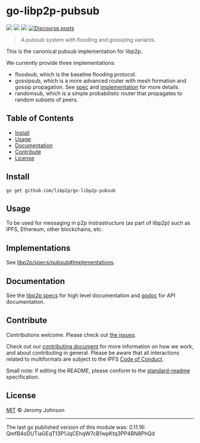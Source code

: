 # go-libp2p-pubsub

[![](https://img.shields.io/badge/made%20by-Protocol%20Labs-blue.svg?style=flat-square)](http://protocol.ai)
[![](https://img.shields.io/badge/project-libp2p-yellow.svg?style=flat-square)](http://github.com/libp2p/libp2p)
[![](https://img.shields.io/badge/freenode-%23libp2p-yellow.svg?style=flat-square)](http://webchat.freenode.net/?channels=%23libp2p)
[![Discourse posts](https://img.shields.io/discourse/https/discuss.libp2p.io/posts.svg)](https://discuss.libp2p.io)

> A pubsub system with flooding and gossiping variants.

This is the canonical pubsub implementation for libp2p.

We currently provide three implementations:
- floodsub, which is the baseline flooding protocol.
- gossipsub, which is a more advanced router with mesh formation and gossip propagation.
  See [spec](https://github.com/libp2p/specs/tree/master/pubsub/gossipsub) and  [implementation](https://github.com/libp2p/go-libp2p-pubsub/blob/master/gossipsub.go) for more details.
- randomsub, which is a simple probabilistic router that propagates to random subsets of peers.

## Table of Contents

- [Install](#install)
- [Usage](#usage)
- [Documentation](#documentation)
- [Contribute](#contribute)
- [License](#license)

## Install

```
go get github.com/libp2p/go-libp2p-pubsub
```

## Usage

To be used for messaging in p2p instrastructure (as part of libp2p) such as IPFS, Ethereum, other blockchains, etc.

## Implementations

See [libp2p/specs/pubsub#Implementations](https://github.com/libp2p/specs/tree/master/pubsub#Implementations).

## Documentation

See the [libp2p specs](https://github.com/libp2p/specs/tree/master/pubsub) for high level documentation
and [godoc](https://godoc.org/github.com/libp2p/go-libp2p-pubsub) for API documentation.


## Contribute

Contributions welcome. Please check out [the issues](https://github.com/libp2p/go-libp2p-pubsub/issues).

Check out our [contributing document](https://github.com/libp2p/community/blob/master/contributing.md) for more information on how we work, and about contributing in general. Please be aware that all interactions related to multiformats are subject to the IPFS [Code of Conduct](https://github.com/ipfs/community/blob/master/code-of-conduct.md).

Small note: If editing the README, please conform to the [standard-readme](https://github.com/RichardLitt/standard-readme) specification.

## License

[MIT](LICENSE) © Jeromy Johnson

---

The last gx published version of this module was: 0.11.16: QmfB4oDUTiaGEqT13P1JqCEhqW7cB1wpKtq3PP4BN8PhQd
